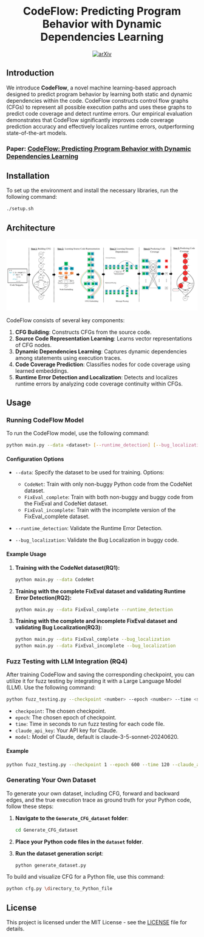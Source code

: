 <div align="center">

# CodeFlow: Predicting Program Behavior with Dynamic Dependencies Learning
[![arXiv](https://img.shields.io/badge/arXiv-2408.02816-b31b1b.svg)](https://arxiv.org/pdf/2408.02816)

</div>

## Introduction

We introduce **CodeFlow**, a novel machine learning-based approach designed to predict program behavior by learning both static and dynamic dependencies within the code. CodeFlow constructs control flow graphs (CFGs) to represent all possible execution paths and uses these graphs to predict code coverage and detect runtime errors. Our empirical evaluation demonstrates that CodeFlow significantly improves code coverage prediction accuracy and effectively localizes runtime errors, outperforming state-of-the-art models.

### Paper: [CodeFlow: Predicting Program Behavior with Dynamic Dependencies Learning](https://arxiv.org/pdf/2408.02816)

## Installation

To set up the environment and install the necessary libraries, run the following command:

```sh
./setup.sh
```

## Architecture
<img src="img/architecture.png">

CodeFlow consists of several key components:
1. **CFG Building**: Constructs CFGs from the source code.
2. **Source Code Representation Learning**: Learns vector representations of CFG nodes.
3. **Dynamic Dependencies Learning**: Captures dynamic dependencies among statements using execution traces.
4. **Code Coverage Prediction**: Classifies nodes for code coverage using learned embeddings.
5. **Runtime Error Detection and Localization**: Detects and localizes runtime errors by analyzing code coverage continuity within CFGs.

## Usage

### Running CodeFlow Model

To run the CodeFlow model, use the following command:

```sh
python main.py --data <dataset> [--runtime_detection] [--bug_localization]
```

#### Configuration Options

- `--data`: Specify the dataset to be used for training. Options:
  - `CodeNet`: Train with only non-buggy Python code from the CodeNet dataset.
  - `FixEval_complete`: Train with both non-buggy and buggy code from the FixEval and CodeNet dataset.
  - `FixEval_incomplete`: Train with the incomplete version of the FixEval_complete dataset.

- `--runtime_detection`: Validate the Runtime Error Detection.

- `--bug_localization`: Validate the Bug Localization in buggy code.

#### Example Usage

1. **Training with the CodeNet dataset(RQ1):**
    ```sh
    python main.py --data CodeNet
    ```

2. **Training with the complete FixEval dataset and validating Runtime Error Detection(RQ2):**
    ```sh
    python main.py --data FixEval_complete --runtime_detection
    ```

3. **Training with the complete and incomplete FixEval dataset and validating Bug Localization(RQ3):**
    ```sh
    python main.py --data FixEval_complete --bug_localization
    python main.py --data FixEval_incomplete --bug_localization
    ```
### Fuzz Testing with LLM Integration (RQ4)

After training CodeFlow and saving the corresponding checkpoint, you can utilize it for fuzz testing by integrating it with a Large Language Model (LLM). Use the following command:

```sh
python fuzz_testing.py --checkpoint <number> --epoch <number> --time <seconds> --claude_api_key <api_key> --model <model_name>
```
- `checkpoint`: The chosen checkpoint.
- `epoch`: The chosen epoch of checkpoint.
- `time`: Time in seconds to run fuzz testing for each code file.
- `claude_api_key`: Your API key for Claude.
- `model`: Model of Claude, default is claude-3-5-sonnet-20240620.
#### Example
```sh
python fuzz_testing.py --checkpoint 1 --epoch 600 --time 120 --claude_api_key YOUR_API_KEY --model claude-3-5-sonnet-20240620
```
### Generating Your Own Dataset

To generate your own dataset, including CFG, forward and backward edges, and the true execution trace as ground truth for your Python code, follow these steps:

1. **Navigate to the `Generate_CFG_dataset` folder**:
    ```sh
    cd Generate_CFG_dataset
    ```

2. **Place your Python code files in the `dataset` folder**.

3. **Run the dataset generation script**:
    ```sh
    python generate_dataset.py
    ```
To build and visualize CFG for a Python file, use this command:
```sh
python cfg.py \directory_to_Python_file
```

## License
This project is licensed under the MIT License - see the [LICENSE](LICENSE) file for details.
